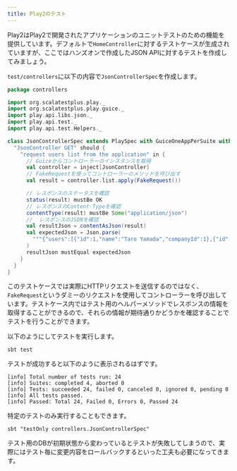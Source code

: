 ```yaml
---
title: Play2のテスト
---
```


Play2はPlay2で開発されたアプリケーションのユニットテストのための機能を提供しています。デフォルトで`HomeController`に対するテストケースが生成されていますが、ここではハンズオンで作成したJSON APIに対するテストを作成してみましょう。

`test/controllers`に以下の内容で`JsonControllerSpec`を作成します。

```scala
package controllers

import org.scalatestplus.play._
import org.scalatestplus.play.guice._
import play.api.libs.json._
import play.api.test._
import play.api.test.Helpers._

class JsonControllerSpec extends PlaySpec with GuiceOneAppPerSuite with Injecting {
  "JsonController GET" should {
    "request users list from the application" in {
      // Guiceからコントローラーのインスタンスを取得
      val controller = inject[JsonController]
      // FakeRequestを使ってコントローラーのメソッドを呼び出す
      val result = controller.list.apply(FakeRequest())

      // レスポンスのステータスを確認
      status(result) mustBe OK
      // レスポンスのContent-Typeを確認
      contentType(result) mustBe Some("application/json")
      //  レスポンスのJSONを確認
      val resultJson = contentAsJson(result)
      val expectedJson = Json.parse(
        """{"users":[{"id":1,"name":"Taro Yamada","companyId":1},{"id":2,"name":"Jiro Sato"}]}"""
      )
      resultJson mustEqual expectedJson
    }
  }
}
```

このテストケースでは実際にHTTPリクエストを送信するのではなく、`FakeRequest`というダミーのリクエストを使用してコントローラーを呼び出しています。テストケース内ではテスト用のヘルパーメソッドでレスポンスの情報を取得することができるので、それらの情報が期待通りかどうかを確認することでテストを行うことができます。

以下のようにしてテストを実行します。

```
sbt test
```

テストが成功すると以下のように表示されるはずです。

```
[info] Total number of tests run: 24
[info] Suites: completed 4, aborted 0
[info] Tests: succeeded 24, failed 0, canceled 0, ignored 0, pending 0
[info] All tests passed.
[info] Passed: Total 24, Failed 0, Errors 0, Passed 24
```

特定のテストのみ実行することもできます。

```
sbt "testOnly controllers.JsonControllerSpec"
```

テスト用のDBが初期状態から変わっているとテストが失敗してしまうので、実際にはテスト毎に変更内容をロールバックするといった工夫も必要になってきます。
